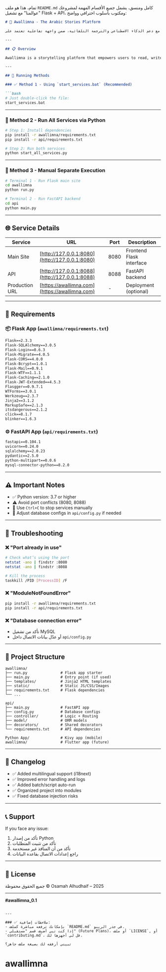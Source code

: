 تمام، هذا هو ملف `README.md` كامل ومنسق، يشمل جميع الأقسام المهمة لمشروعك "عوالمنا" مع تشغيل Flask + API، ومكتوب بأسلوب احترافي وواضح:

````markdown
# 🌟 Awallimna - The Arabic Stories Platform

منصة إلكترونية للقصص والروايات تهدف لتقديم تجربة قراءة وكتابة سلسة للمستخدم العربي، مع دعم الذكاء الاصطناعي والترجمة التلقائية، ضمن واجهة تفاعلية تعتمد على Flask وFastAPI وتقنيات حديثة في الواجهة الأمامية.

---

## 📋 Overview

Awallimna is a storytelling platform that empowers users to read, write, and share Arabic stories across multiple genres. The system includes a main user interface (Flask) and a separate API (FastAPI), designed to be scalable, multilingual, and AI-assisted.

---

## 🚀 Running Methods

### ✅ Method 1 - Using `start_services.bat` (Recommended)

```bash
# Just double-click the file:
start_services.bat
````

---

### 🐍 Method 2 - Run All Services via Python

```bash
# Step 1: Install dependencies
pip install -r awallimna/requirements.txt
pip install -r api/requirements.txt

# Step 2: Run both services
python start_all_services.py
```

---

### 🔁 Method 3 - Manual Separate Execution

```bash
# Terminal 1 - Run Flask main site
cd awallimna
python run.py

# Terminal 2 - Run FastAPI backend
cd api
python main.py
```

---

## 🌐 Service Details

| Service        | URL                                            | Port | Description              |
| -------------- | ---------------------------------------------- | ---- | ------------------------ |
| Main Site      | [http://127.0.0.1:8080](http://127.0.0.1:8080) | 8080 | Frontend Flask interface |
| API            | [http://127.0.0.1:8088](http://127.0.0.1:8088) | 8088 | FastAPI backend          |
| Production URL | [https://awallimna.com](https://awallimna.com) | -    | Deployment (optional)    |

---

## 🔧 Requirements

### 📦 Flask App (`awallimna/requirements.txt`)

```txt
Flask==2.3.3
Flask-SQLAlchemy==3.0.5
Flask-Login==0.6.3
Flask-Migrate==4.0.5
Flask-CORS==4.0.0
Flask-Bcrypt==1.0.1
Flask-Mail==0.9.1
Flask-WTF==1.1.1
Flask-Caching==2.1.0
Flask-JWT-Extended==4.5.3
Flasgger==0.9.7.1
WTForms==3.0.1
Werkzeug==2.3.7
Jinja2==3.1.2
MarkupSafe==2.1.3
itsdangerous==2.1.2
click==8.1.7
blinker==1.6.3
```

### ⚙️ FastAPI App (`api/requirements.txt`)

```txt
fastapi==0.104.1
uvicorn==0.24.0
sqlalchemy==2.0.23
pydantic==2.5.0
python-multipart==0.0.6
mysql-connector-python==8.2.0
```

---

## ⚠️ Important Notes

* ✅ Python version: 3.7 or higher
* ⚠️ Avoid port conflicts (8080, 8088)
* 🛑 Use `Ctrl+C` to stop services manually
* 🧠 Adjust database configs in `api/config.py` if needed

---

## 🐛 Troubleshooting

### ❌ "Port already in use"

```bash
# Check what’s using the port
netstat -ano | findstr :8080
netstat -ano | findstr :8088

# Kill the process
taskkill /PID [ProcessID] /F
```

### ❌ "ModuleNotFoundError"

```bash
pip install -r awallimna/requirements.txt
pip install -r api/requirements.txt
```

### ❌ "Database connection error"

* تأكد من تشغيل MySQL
* أو عدّل بيانات الاتصال داخل `api/config.py`

---

## 📁 Project Structure

```plaintext
awallimna/
├── run.py               # Flask app starter
├── main.py              # Entry point (if used)
├── templates/           # Jinja2 HTML templates
├── static/              # Static JS/CSS/Images
├── requirements.txt     # Flask dependencies
└── ...

api/
├── main.py              # FastAPI app
├── config.py            # Database configs
├── controller/          # Logic + Routing
├── model/               # ORM models
├── decorators/          # Shared decorators
└── requirements.txt     # API dependencies

Python App/              # Kivy app (mobile)
awallimna/               # Flutter app (future)
```

---

## 🔄 Changelog

* ✅ Added multilingual support (i18next)
* ✅ Improved error handling and logs
* ✅ Added batch/script auto-run
* ✅ Organized project into modules
* ✅ Fixed database injection risks

---

## 📞 Support

If you face any issue:

1. تأكد من إصدار Python
2. تأكد من تثبيت المتطلبات
3. تأكد من أن المنافذ غير مستخدمة
4. راجع إعدادات الاتصال بقاعدة البيانات

---

## 📝 License

جميع الحقوق محفوظة © Osamah Alhudhaif – 2025

---

**#awallimna\_0.1**

```

---

### ✅ ملاحظات إضافية:
- بإمكانك ترفعه مباشرة كملف `README.md` في جذر الريبو.
- إذا كنت تبي أضيف قسم "مستقبلي" (Future Plans)، أو ملف `LICENSE`, أو `contributing.md`، قل لي أجهزها لك.

تبيني أرفقه لك بصيغة ملف جاهز؟
```
# awallimna
